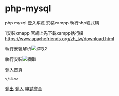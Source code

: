 # php-mysql
php mysql 登入系統
安裝xampp
執行php程式碼

1安裝xmapp
官網上先下載xampp執行檔
https://www.apachefriends.org/zh_tw/download.html

執行安裝解析![擷取2](https://user-images.githubusercontent.com/106506864/174240753-a83036cd-a0c3-4133-bebe-d8c9b129e14e.PNG)

執行安裝![擷取](https://user-images.githubusercontent.com/106506864/174240836-1119bcf0-b728-4671-8dc0-a8016e76b9fa.PNG)

登入首頁
<?php session_start();?>
<!DOCTYPE html>
<html lang="en">
<head>
    <meta charset="UTF-8">
    <meta http-equiv="X-UA-Compatible" content="IE=edge">
    <meta name="viewport" content="width=device-width, initial-scale=1.0">
    <title>Document</title>
</head>
<body>
<div>
        <?php 
            if($_SESSION){
                echo $_SESSION["USER"]."你好";
            }else{
                echo "訪客你好";
            }
        ?>
           
    </div>
<nav>
    <?php if($_SESSION) { ?>
        <a href="logout.php?q=true">登出</a>
    <?php }else{?>
        <a href="login.php">登入</a>
        <a href="signup.php">申請會員</a>
    <?php } ?>
</nav>

</body>
</html>




